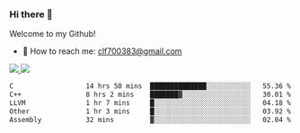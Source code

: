 ### Hi there 👋

<!--
**clingfei/clingfei** is a ✨ _special_ ✨ repository because its `README.md` (this file) appears on your GitHub profile.

Here are some ideas to get you started:

- 🔭 I’m currently working on ...
- 🌱 I’m currently learning ...
- 👯 I’m looking to collaborate on ...
- 🤔 I’m looking for help with ...
- 💬 Ask me about ...
- 📫 How to reach me: ...
- 😄 Pronouns: ...
- ⚡ Fun fact: ...
-->
Welcome to my Github!
- 📧 How to reach me: clf700383@gmail.com

<a href="https://github.com/anuraghazra/github-readme-stats">
  <img src="https://github-readme-stats.vercel.app/api?username=clingfei&count_private=true&show_icons=true&include_all_commits=true&line_height=21&hide_border=true&repo=github-readme-stats" />
</a>
<a href="https://github.com/anuraghazra/convoychat">
  <img src="https://github-readme-stats.vercel.app/api/top-langs/?username=clingfei&hide=Tcl,Perl,Makefile,CSS,HTML,Yacc,Lex,Verilog&langs_count=6&layout=compact&hide_border=true&repo=convoychat" />
</a>

<!--START_SECTION:waka-->

```txt
C                  14 hrs 50 mins  ██████████████░░░░░░░░░░░   55.36 %
C++                8 hrs 2 mins    ███████▓░░░░░░░░░░░░░░░░░   30.01 %
LLVM               1 hr 7 mins     █░░░░░░░░░░░░░░░░░░░░░░░░   04.18 %
Other              1 hr 3 mins     █░░░░░░░░░░░░░░░░░░░░░░░░   03.92 %
Assembly           32 mins         ▓░░░░░░░░░░░░░░░░░░░░░░░░   02.04 %
```

<!--END_SECTION:waka-->
